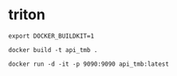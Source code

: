 # triton

```export DOCKER_BUILDKIT=1```

```docker build -t api_tmb . ```

```docker run -d -it -p 9090:9090 api_tmb:latest```
